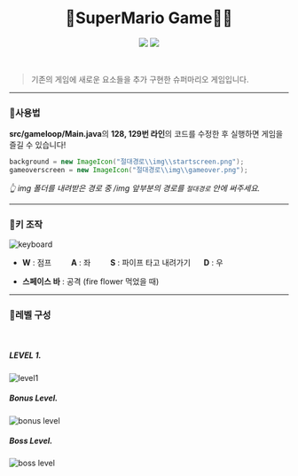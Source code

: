 <h1 align="center">🏃SuperMario Game🏃‍♀️</h1>

<p align="center">
    <img src="https://img.shields.io/badge/Java-007396?style=flat-square&logo=Java&logoColor=white"/> <img src="https://img.shields.io/badge/GIMP-5C5543?style=flat-square&logo=GIMP&logoColor=white"/>
</p>

<br >

> 기존의 게임에 새로운 요소들을 추가 구현한 슈퍼마리오 게임입니다.

___

### 📌사용법

**src/gameloop/Main.java**의 **128, 129번 라인**의 코드를 수정한 후 실행하면 게임을 즐길 수 있습니다!

```java
background = new ImageIcon("절대경로\\img\\startscreen.png");
gameoverscreen = new ImageIcon("절대경로\\img\\gameover.png");
```

*👆 img 폴더를 내려받은 경로 중 /img 앞부분의 경로를 `절대경로` 안에 써주세요.*

___

### 🎇키 조작

![keyboard](https://user-images.githubusercontent.com/76769831/105937917-d6816880-6099-11eb-881b-47abbde24821.png)

* **W** : 점프&nbsp;&nbsp;&nbsp;&nbsp;&nbsp;&nbsp;&nbsp;&nbsp; **A** : 좌&nbsp;&nbsp;&nbsp;&nbsp;&nbsp;&nbsp;&nbsp;&nbsp;&nbsp;**S** : 파이프 타고 내려가기&nbsp;&nbsp;&nbsp;&nbsp;&nbsp;&nbsp;**D** : 우

* **스페이스 바** : 공격 (fire flower 먹었을 때)
___
### 🎇레벨 구성
<br />

##### LEVEL 1. 
![level1](https://user-images.githubusercontent.com/76769831/105939820-45ac8c00-609d-11eb-92c8-a4f990634437.gif)

##### Bonus Level.
![bonus level](https://user-images.githubusercontent.com/76769831/105940101-e4d18380-609d-11eb-99c9-248698c2faf7.gif)


##### Boss Level.
![boss level](https://user-images.githubusercontent.com/76769831/105942395-81962000-60a2-11eb-9268-6eefb6ac0acb.gif)
